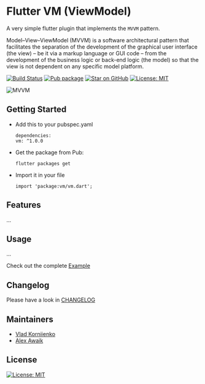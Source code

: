 # Flutter VM (ViewModel)

A very simple flutter plugin that implements the `MVVM` pattern.

Model–View–ViewModel (MVVM) is a software architectural pattern that facilitates the separation 
of the development of the graphical user interface (the view) – be it via a markup language or 
GUI code – from the development of the business logic or back-end logic (the model) 
so that the view is not dependent on any specific model platform.

[![Build Status](https://github.com/tiamo/flutter-vm/actions/workflows/ci.yml/badge.svg)](https://github.com/tiamo/flutter-vm)
[![Pub package](https://img.shields.io/pub/v/vm.svg)](https://pub.dartlang.org/packages/vm)
[![Star on GitHub](https://img.shields.io/github/stars/tiamo/flutter-vm.svg?style=flat&logo=github&colorB=deeppink&label=stars)](https://github.com/tiamo/flutter-vm)
[![License: MIT](https://img.shields.io/badge/license-MIT-purple.svg)](https://opensource.org/licenses/MIT)

![MVVM](https://upload.wikimedia.org/wikipedia/commons/8/87/MVVMPattern.png)

## Getting Started

* Add this to your pubspec.yaml
  ```
  dependencies:
  vm: ^1.0.0
  ```
* Get the package from Pub:
  ```
  flutter packages get
  ```
* Import it in your file
  ```
  import 'package:vm/vm.dart';
  ```

## Features

...

## Usage

...

Check out the complete [Example](https://github.com/tiamo/flutter-vm/tree/master/example)

## Changelog

Please have a look in [CHANGELOG](CHANGELOG.md)

## Maintainers

* [Vlad Korniienko](https://github.com/tiamo)
* [Alex Awaik](https://github.com/awaik)

## License

[![License: MIT](https://img.shields.io/badge/license-MIT-purple.svg)](https://opensource.org/licenses/MIT)
